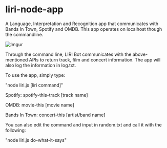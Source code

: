 # liri-node-app
A Language, Interpretation and Recognition app that communicates with Bands In Town, Spotify and OMDB. This app operates on localhost though the commandline.

![Imgur](https://i.imgur.com/lgkPaNG.gif)

Through the command line, LIRI Bot communicates with the above-mentioned APIs to return track, film and concert information. The app will also log the information in log.txt.


To use the app, simply type:

"node liri.js [liri command]"


Spotify: spotify-this-track [track name]

OMDB: movie-this [movie name]

Bands In Town: concert-this [artist/band name]


You can also edit the command and input in random.txt and call it with the following:

"node liri.js do-what-it-says"

